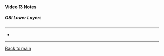 #### Video 13 Notes

##### OSI Lower Layers
---
- 

---

[Back to main](https://github.com/rot0xd/CBTNuggets/blob/master/CISSP/README.md)

